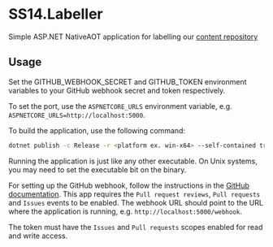 # SS14.Labeller

Simple ASP.NET NativeAOT application for labelling our [content repository](https://github.com/space-wizards/space-station-14)

## Usage

Set the GITHUB_WEBHOOK_SECRET and GITHUB_TOKEN environment variables to your GitHub webhook secret and token respectively.

To set the port, use the `ASPNETCORE_URLS` environment variable, e.g. `ASPNETCORE_URLS=http://localhost:5000`.

To build the application, use the following command:

```bash
dotnet publish -c Release -r <platform ex. win-x64> --self-contained true /p:PublishAot=true
```

Running the application is just like any other executable. On Unix systems, you may need to set the executable bit on the binary.

For setting up the GitHub webhook, follow the instructions in the [GitHub documentation](https://docs.github.com/en/developers/webhooks-and-events/webhooks/creating-webhooks).
This app requires the `Pull request reviews`, `Pull requests` and `Issues` events to be enabled. The webhook URL should point to the URL where the application is running, e.g. `http://localhost:5000/webhook`.

The token must have the `Issues` and `Pull requests` scopes enabled for read and write access.

